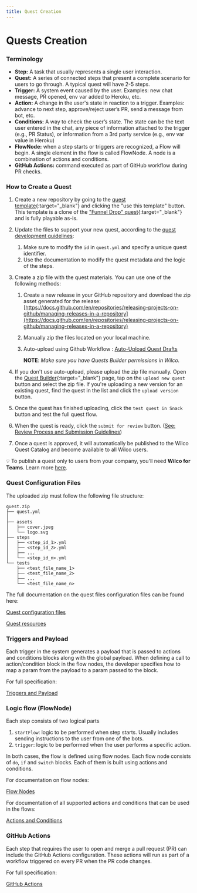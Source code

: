 ```yaml
---
title: Quest Creation
---
```


# Quests Creation

### **Terminology**

- **Step:** A task that usually represents a single user interaction.
- **Quest:** A series of connected steps that present a complete scenario for users to go through. A typical quest will have 2-5 steps.
- **Trigger:** A system event caused by the user. Examples: new chat message, PR opened, env var added to Heroku, etc.
- **Action:** A change in the user's state in reaction to a trigger. 
Examples: advance to next step, approve/reject user’s PR, send a message from bot, etc.
- **Conditions:** A way to check the user’s state. The state can be the text user entered in the chat, any piece of information attached to the trigger (e.g., PR Status), or information from a 3rd party service (e.g., env var value in Heroku)
- **FlowNode:** when a step starts or triggers are recognized, a Flow will begin. A single element in the flow is called FlowNode. A node is a combination of actions and conditions.
- **GitHub Actions:** command executed as part of GitHub workflow during PR checks.

### **How to Create a Quest**

1. Create a new repository by going to the [quest template](https://github.com/trywilco/quest-template){:target="_blank"} and clicking the "use this template" button. This template is a clone of the ["Funnel Drop" quest](https://app.wilco.gg/catalog/quest/mobile-responsiveness){:target="_blank"} and is fully playable as-is.
2. Update the files to support your new quest, according to the [quest development guidelines](https://github.com/trywilco/wilcosdk/tree/main/Quests%20Creation/Quest%20Development%20Guidelines):
    1. Make sure to modify the `id` in `quest.yml` and specify a unique quest identifier.
    2. Use the documentation to modify the quest metadata and the logic of the steps.
3. Create a zip file with the quest materials. You can use one of the following methods:
    1. Create a new release in your GitHub repository and download the zip asset generated for the release: [https://docs.github.com/en/repositories/releasing-projects-on-github/managing-releases-in-a-repository](https://docs.github.com/en/repositories/releasing-projects-on-github/managing-releases-in-a-repository)
    2. Manually zip the files located on your local machine.
    3. Auto-upload using Github Workflow : [Auto-Upload Quest Drafts](Quests%20Creation/Auto-Upload%20Quest%20Drafts.md)
        
        **NOTE**: *Make sure you have Quests Builder permissions in Wilco.*
        
4. If you don't use auto-upload, please upload the zip file manually. Open the [Quest Builder](https://app.wilco.gg/quest-builder){:target="_blank"} page, tap on the `upload new quest` button and select the zip file. If you're uploading a new version for an existing quest, find the quest in the list and click the `upload version` button.
5. Once the quest has finished uploading, click the `test quest in Snack` button and test the full quest flow.
6. When the quest is ready, click the `submit for review` button. ([See: Review Process and Submission Guidelines](https://github.com/trywilco/wilcosdk/blob/Documentation_Quest_Guidelines/Quests%20Creation/Quest%20Development%20Guidelines/Review%20Process%20and%20Submission%20Guidelines))
7. Once a quest is approved, it will automatically be published to the Wilco Quest Catalog and become available to all Wilco users.


💡 To publish a quest only to users from your company, you'll need **Wilco for Teams**. Learn more [here](https://www.trywilco.com/teams/join).


### Quest Configuration Files

The uploaded zip must follow the following file structure:

```
quest.zip
├── quest.yml
│
├── assets
│   ├── cover.jpeg
│   └── logo.svg
├── steps
│   ├── <step_id_1>.yml
│   ├── <step_id_2>.yml
│   ├── ...
│   └── <step_id_n>.yml
└── tests
    ├── <test_file_name_1>
    ├── <test_file_name_2>
    ├── ...
    └── <test_file_name_n>
```

The full documentation on the quest files configuration files can be found here:

[Quest configuration files ](Quests%20Creation/Quest%20Configuration%20Files.md)

[Quest resources](Quests%20Creation/Quest%20Resources.md)

### Triggers and Payload

Each trigger in the system generates a payload that is passed to actions and conditions blocks along with the global payload. When defining a call to action/condition block in the flow nodes, the developer specifies how to map a param from the payload to a param passed to the block.

For full specification:

[Triggers and Payload](Quests%20Creation/Triggers%20and%20Payload.md)

### Logic flow (FlowNode)

Each step consists of two logical parts

1. `startFlow`: logic to be performed when step starts. Usually includes sending instructions to the user from one of the bots. 
2. `trigger`: logic to be performed when the user performs a specific action. 

In both cases, the flow is defined using flow nodes. Each flow node consists of `do`, `if` and `switch` blocks. Each of them is built using actions and conditions.

For documentation on flow nodes:

[Flow Nodes](Quests%20Creation/Flow%20Nodes.md)

For documentation of all supported actions and conditions that can be used in the flows:

[Actions and Conditions](Quests%20Creation/Actions%20and%20Conditions%20APIs.md)

### GitHub Actions

Each step that requires the user to open and merge a pull request (PR) can include the GitHub Actions configuration. These actions will run as part of a workflow triggered on every PR when the PR code changes. 

For full specification:

[GitHub Actions](Quests%20Creation/GitHub%20Actions.md)
